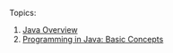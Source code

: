 Topics:

1. [Java Overview][1]
2. [Programming in Java: Basic Concepts][2]

[1]: java-overview.md (Java Overview)
[2]: java-programming-basic-concepts.md